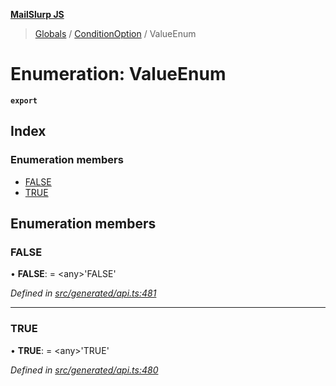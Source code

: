 **[MailSlurp JS](../README.md)**

> [Globals](../README.md) / [ConditionOption](../modules/conditionoption.md) / ValueEnum

# Enumeration: ValueEnum

**`export`** 

## Index

### Enumeration members

* [FALSE](conditionoption.valueenum.md#false)
* [TRUE](conditionoption.valueenum.md#true)

## Enumeration members

### FALSE

•  **FALSE**:  = \<any>'FALSE'

*Defined in [src/generated/api.ts:481](https://github.com/mailslurp/mailslurp-client/blob/d7397d3/src/generated/api.ts#L481)*

___

### TRUE

•  **TRUE**:  = \<any>'TRUE'

*Defined in [src/generated/api.ts:480](https://github.com/mailslurp/mailslurp-client/blob/d7397d3/src/generated/api.ts#L480)*
